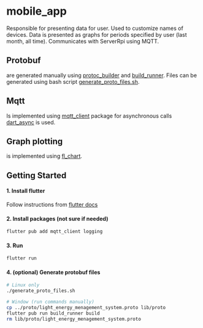 # mobile_app
Responsible for presenting data for user. Used to customize names of devices. Data is presented as graphs for periods specified by user (last month, all time). Communicates with ServerRpi using MQTT.

## Protobuf
are generated manually using [protoc_builder](https://github.com/pikaju/dart-protoc-builder) and [build_runner](https://pub.dev/packages/build_runner). Files can be generated using bash script [generate_proto_files.sh](generate_proto_files.sh).

## Mqtt
Is implemented using [mqtt_client](https://pub.dev/packages/mqtt_client) package for asynchronous calls [dart_async](https://api.flutter.dev/flutter/dart-async/dart-async-library.html) is used.

## Graph plotting
is implemented using [fl_chart](https://pub.dev/packages/fl_chart).

## Getting Started
#### 1. Install flutter
Follow instructions from [flutter docs](https://docs.flutter.dev/get-started/instal)

#### 2. Install packages (not sure if needed)
```dart
flutter pub add mqtt_client logging
```

#### 3. Run
```dart
flutter run
```
#### 4. (optional) Generate protobuf files
```bash
# Linux only
./generate_proto_files.sh

# Window (run commands manually)
cp ../proto/light_energy_menagement_system.proto lib/proto
flutter pub run build_runner build
rm lib/proto/light_energy_menagement_system.proto
```
